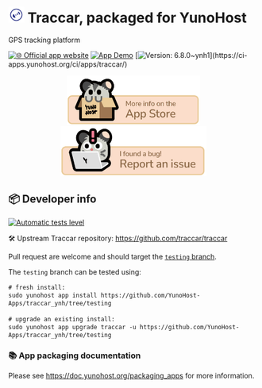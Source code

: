 <!--
N.B.: This README was automatically generated by <https://github.com/YunoHost/apps_tools/blob/main/readme_generator>
It shall NOT be edited by hand.
-->

<h1>
  <img src="https://raw.githubusercontent.com/YunoHost/apps/main/logos/traccar.png" width="32px" alt="Logo of Traccar">
  Traccar, packaged for YunoHost
</h1>

GPS tracking platform

[![🌐 Official app website](https://img.shields.io/badge/Official_app_website-darkgreen?style=for-the-badge)](https://www.traccar.org/)
[![App Demo](https://img.shields.io/badge/App_Demo-blue?style=for-the-badge)](https://www.traccar.org/demo-server/)
[![Version: 6.8.0~ynh1](https://img.shields.io/badge/Version-6.8.0~ynh1-rgba(0,150,0,1)?style=for-the-badge)](https://ci-apps.yunohost.org/ci/apps/traccar/)

<div align="center">
<a href="https://apps.yunohost.org/app/traccar"><img height="100px" src="https://github.com/YunoHost/yunohost-artwork/raw/refs/heads/main/badges/neopossum-badges/badge_more_info_on_the_appstore.svg"/></a>
<a href="https://github.com/YunoHost-Apps/traccar_ynh/issues"><img height="100px" src="https://github.com/YunoHost/yunohost-artwork/raw/refs/heads/main/badges/neopossum-badges/badge_report_an_issue.svg"/></a>
</div>

## 📦 Developer info

[![Automatic tests level](https://apps.yunohost.org/badge/cilevel/traccar)](https://ci-apps.yunohost.org/ci/apps/traccar/)

🛠️ Upstream Traccar repository: <https://github.com/traccar/traccar>

Pull request are welcome and should target the [`testing` branch](https://github.com/YunoHost-Apps/traccar_ynh/tree/testing).

The `testing` branch can be tested using:
```
# fresh install:
sudo yunohost app install https://github.com/YunoHost-Apps/traccar_ynh/tree/testing

# upgrade an existing install:
sudo yunohost app upgrade traccar -u https://github.com/YunoHost-Apps/traccar_ynh/tree/testing
```

### 📚 App packaging documentation

Please see <https://doc.yunohost.org/packaging_apps> for more information.
